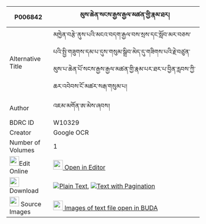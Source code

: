 |P006842|མུས་ཆེན་སངས་རྒྱས་རྒྱལ་མཚན་གྱི་རྣམ་ཐར། 
| --- | --- 
|Alternative Title |མཁྱེན་བརྩེ་ནུས་པའི་མངའ་བདག་རྒྱལ་བས་སྲས་དང་སློབ་མར་བཅས་པའི་སྤྱི་གཟུགས་དམ་པ་དུས་གསུམ་སྒྲིབ་མེད་དུ་གཟིགས་པའི་རྗེ་བཙུན་མུས་པ་ཆེན་པོ་སངས་རྒྱས་རྒྱལ་མཚན་གྱི་རྣམ་པར་ཐར་པ་བྱིན་རླབས་ཀྱི་ཆར་འབེབས་ངོ་མཚར་སརྒ་གསུམ་པ།
|Author| འཇམ་མགོན་ཨ་མེས་ཞབས།
|BDRC ID | W10329
|Creator | Google OCR
|Number of Volumes| 1
|<img width="25" src="https://img.icons8.com/color/25/000000/edit-property.png">Edit Online| [<img width="25" src="https://avatars.githubusercontent.com/u/45091458?s=200&v=4"> Open in Editor](http://editor.openpecha.org/P006842)
|<img width="25" src="https://img.icons8.com/fluent/48/000000/download-2.png"/>  Download | [![](https://img.icons8.com/color/20/000000/txt.png)Plain Text](https://github.com/Openpecha/P006842/releases/download/v2/mu_chen_sangye_gyaltsen_gyi_na_plain_P006842.zip), [![](https://img.icons8.com/color/20/000000/txt.png)Text with Pagination](https://github.com/Openpecha/P006842/releases/download/v2/mu_chen_sangye_gyaltsen_gyi_na_pages_P006842.zip)
|<img width="25" src="https://img.icons8.com/plasticine/100/000000/pictures-folder.png"/>  Source Images | [<img width="25" src="https://library.bdrc.io/icons/BUDA-small.svg"> Images of text file open in BUDA](https://library.bdrc.io/show/bdr:W10329)